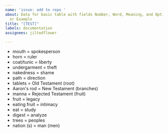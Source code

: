 ```yaml
---
name: 'issue: add to repo '
about: Data for basic table with fields Number, Word, Meaning, and Optional Verse
  or Example
title: "[TEST]"
labels: documentation
assignees: jiltedflower

---
```


<!-- WORD   &   MEANING -->
- mouth  =  spokesperson
- horn  =  ruler
- coat/tunic  =  liberty
- undergarment  =  theft
- nakedness  =  shame
- path  = direction
- tablets  = Old Testament (root)
- Aaron's rod = New Testament (branches)
- manna = Rejected Testament (fruit)
- fruit = legacy
- eating fruit = intimacy
- eat = study
- digest = analyze
- trees = peoples
- nation (s) = man (men)
